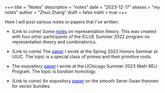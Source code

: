 +++
title = "Notes"
description = "notes"
date = "2023-12-17"
aliases = "my notes"
author = "Zhuo Zhang"
draft = false
math = true
+++

Here I will post various notes or papers that I've written.

* (Link to come) Some [<span style="color:blue">notes</span>]() on representation theory. This was created with four other participants of the ICLUE Summer 2022 program on representation theory and combinatorics.

* (Link to come) The [<span style="color:blue">paper</span>]() I wrote at the Spring 2023 Honors Seminar at UIUC. The topic is a special class of primes and their primitive roots.

* The expository [<span style="color:blue">paper</span>](https://math.uchicago.edu/~may/REU2023/REUPapers/Zhang,Zhuo.pdf) I wrote at the UChicago Summer 2023 Math REU Program. The topic is bordism homology.

<!-- * (Link to come) Some [<span style="color:red">notes</span>]() on smooth manifolds. This is my personal note for the graduate course Math 518 *Differentiable Manifolds* at UIUC in Fall 2023. -->

* (Link to come) An expository [<span style="color:blue">paper</span>]() on the smooth Serre-Swan theorem for vector bundles.
